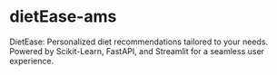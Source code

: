 # dietEase-ams
DietEase: Personalized diet recommendations tailored to your needs. Powered by Scikit-Learn, FastAPI, and Streamlit for a seamless user experience.
